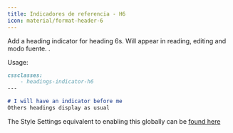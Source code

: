 ```yaml
---
title: Indicadores de referencia - H6
icon: material/format-header-6
---
```


Add a heading indicator for heading 6s. Will appear in reading, editing and
modo fuente.
.

Usage:

```md
cssclasses:
    - headings-indicator-h6
---

# I will have an indicator before me
Others headings display as usual
```

The Style Settings equivalent to enabling this globally can be [found here](../../Style-Settings/Editor/Typography/headings/index.md#for-heading-6)

